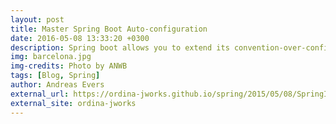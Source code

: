 ```yaml
---
layout: post
title: Master Spring Boot Auto-configuration
date: 2016-05-08 13:33:20 +0300
description: Spring boot allows you to extend its convention-over-configuration approach by creating your own autoconfigurations. There are some important details you shouldn’t forget.
img: barcelona.jpg
img-credits: Photo by ANWB
tags: [Blog, Spring]
author: Andreas Evers
external_url: https://ordina-jworks.github.io/spring/2015/05/08/SpringIO15-Autoconfig.html
external_site: ordina-jworks
---
```

